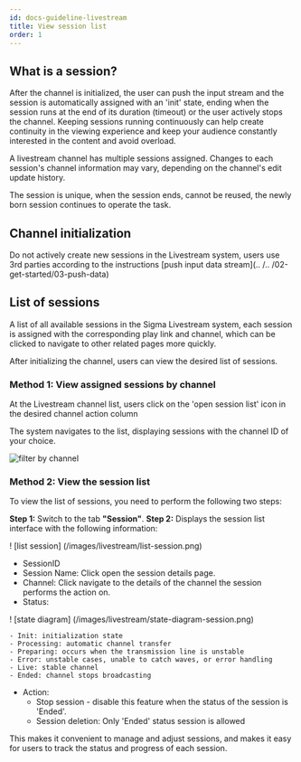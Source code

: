 ```yaml
---
id: docs-guideline-livestream
title: View session list
order: 1
---
```


## What is a session?

After the channel is initialized, the user can push the input stream and the session is automatically assigned with an 'init' state, ending when the session runs at the end of its duration (timeout) or the user actively stops the channel. Keeping sessions running continuously can help create continuity in the viewing experience and keep your audience constantly interested in the content and avoid overload.

A livestream channel has multiple sessions assigned. Changes to each session's channel information may vary, depending on the channel's edit update history.

The session is unique, when the session ends, cannot be reused, the newly born session continues to operate the task.

## Channel initialization

Do not actively create new sessions in the Livestream system, users use 3rd parties according to the instructions [push input data stream](.. /.. /02-get-started/03-push-data)

## List of sessions

A list of all available sessions in the Sigma Livestream system, each session is assigned with the corresponding play link and channel, which can be clicked to navigate to other related pages more quickly.

After initializing the channel, users can view the desired list of sessions.

### Method 1: View assigned sessions by channel

At the Livestream channel list, users click on the 'open session list' icon in the desired channel action column

The system navigates to the list, displaying sessions with the channel ID of your choice.

![filter by channel](/images/livestream/session-filter.png)

### Method 2: View the session list

To view the list of sessions, you need to perform the following two steps:

**Step 1:** Switch to the tab **"Session"**.
**Step 2:** Displays the session list interface with the following information:

! [list session] (/images/livestream/list-session.png)

- SessionID
- Session Name: Click open the session details page.
- Channel: Click navigate to the details of the channel the session performs the action on.
- Status:

! [state diagram] (/images/livestream/state-diagram-session.png)

```
- Init: initialization state
- Processing: automatic channel transfer
- Preparing: occurs when the transmission line is unstable
- Error: unstable cases, unable to catch waves, or error handling
- Live: stable channel
- Ended: channel stops broadcasting
```

- Action:
  - Stop session - disable this feature when the status of the session is 'Ended'.
  - Session deletion: Only 'Ended' status session is allowed

This makes it convenient to manage and adjust sessions, and makes it easy for users to track the status and progress of each session.
